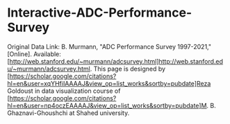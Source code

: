 # Interactive-ADC-Performance-Survey

Original Data Link: B. Murmann, "ADC Performance Survey 1997-2021," 
[Online]. Available: [http://web.stanford.edu/~murmann/adcsurvey.html]http://web.stanford.edu/~murmann/adcsurvey.html.
This page is designed by [https://scholar.google.com/citations?hl=en&user=xqYHfiIAAAAJ&view_op=list_works&sortby=pubdate]Reza Goldoust in data visualization course of [https://scholar.google.com/citations?hl=en&user=np4oczEAAAAJ&view_op=list_works&sortby=pubdate]M. B. Ghaznavi-Ghoushchi at Shahed university.
